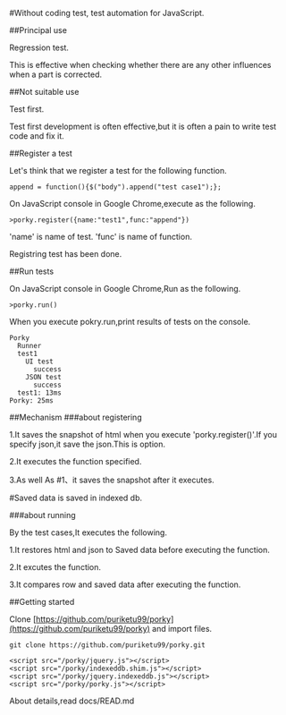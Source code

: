 #Without coding test, test automation for JavaScript.

##Principal use

Regression test.

This is effective when checking whether there are any other influences when a part is corrected. 

##Not suitable use

Test first.

Test first development is often effective,but it is often a pain to write test code and fix it. 

##Register a test

Let's think that we register a test for the following function.

```coffeescript:append
append = function(){$("body").append("test case1");};
```

On JavaScript console in Google Chrome,execute as the following.

```javascript:console
>porky.register({name:"test1",func:"append"})
```

'name' is name of test. 'func' is name of function.

Registring test has been done.

##Run tests

On JavaScript console in Google Chrome,Run as the following.

```javascript:console
>porky.run()
```

When you execute pokry.run,print results of tests on the console.

```yaml:result
Porky 
  Runner
  test1 
    UI test 
      success 
    JSON test 
      success 
  test1: 13ms 
Porky: 25ms 
```


##Mechanism
###about registering

1.It saves the snapshot of html when you execute 'porky.register()'.If you specify json,it save the json.This is option.

2.It executes the function specified.

3.As well As #1、it saves the snapshot after it executes.

\#Saved data is saved in indexed db.

###about running

By the test cases,It executes the following.

1.It restores html and json to Saved data before executing the function. 

2.It excutes the function.

3.It compares row and saved data after executing the function.


##Getting started

Clone [https://github.com/puriketu99/porky](https://github.com/puriketu99/porky) and import files.

```sh:clone
git clone https://github.com/puriketu99/porky.git
```


```html:importfiles
<script src="/porky/jquery.js"></script>
<script src="/porky/indexeddb.shim.js"></script>
<script src="/porky/jquery.indexeddb.js"></script>
<script src="/porky/porky.js"></script>
```


About details,read docs/READ.md
